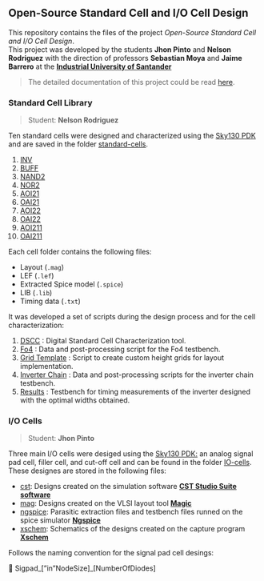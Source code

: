 ## Open-Source Standard Cell and I/O Cell Design

This repository contains the files of the project *Open-Source Standard Cell and I/O Cell Design*.  
This project was developed by the students **Jhon Pinto** and **Nelson Rodriguez** with the direction of professors **Sebastian Moya** and **Jaime Barrero** at the [**Industrial University of Santander**](https://uis.edu.co/en/)

> The detailed documentation of this project could be read [here](./CD.2022si.CECIOCA_Trabajo_Grado.pdf).  

### Standard Cell Library  

> Student: **Nelson Rodriguez**    

Ten standard cells were designed and characterized using the [Sky130 PDK](https://skywater-pdk.readthedocs.io/en/main/) and are saved in the folder [standard-cells](./standard-cells/).
1. [INV](./standard-cells/01-inv/)
2. [BUFF](./standard-cells/02-buff/)
3. [NAND2](./standard-cells/03-nand2/)
4. [NOR2](./standard-cells/04-nor2/)
5. [AOI21](./standard-cells/06-oai21/)
6. [OAI21](./standard-cells/06-oai21/)
7. [AOI22](./standard-cells/07-aoi22/)
8. [OAI22](./standard-cells/08-oai22/)
9. [AOI211](./standard-cells/09-aoi211/)
10. [OAI211](./standard-cells/10-oai211/)

Each cell folder contains the following files:
- Layout (`.mag`)
- LEF (`.lef`)
- Extracted Spice model (`.spice`)
- LIB (`.lib`)
- Timing data (`.txt`)

It was developed a set of scripts during the design process and for the cell characterization:  
1. [DSCC](./standard-cells/scripts/dscc/) : Digital Standard Cell Characterization tool.
2. [Fo4](./standard-cells/scripts/fo4/) : Data and post-processing script for the Fo4 testbench.
3. [Grid Template](./standard-cells/scripts/grid-template/) : Script to create custom height grids for layout implementation.
4. [Inverter Chain](./standard-cells/scripts/inverter-chain/) : Data and post-processing scripts for the inverter chain testbench.
5. [Results](./standard-cells/scripts/results/) : Testbench for timing measurements of the inverter designed with the optimal widths obtained.  

### I/O Cells

> Student: **Jhon Pinto**

Three main I/O cells were desiged using the [Sky130 PDK:](https://skywater-pdk.readthedocs.io/en/main/) an analog signal pad cell, filler cell, and cut-off cell and can be found in the folder [IO-cells](https://github.com/ceciocauis/ceciocauis/tree/main/IO-cells). These designes are stored in the following files:

- [cst](https://github.com/ceciocauis/ceciocauis/tree/main/IO-cells/cst): Designs created on the simulation software **[CST Studio Suite software](https://www.3ds.com/es/productos-y-servicios/simulia/productos/cst-studio-suite/)**
- [mag](https://github.com/ceciocauis/ceciocauis/tree/main/IO-cells/mag): Designs created on the VLSI layout tool **[Magic](http://opencircuitdesign.com/magic/)**
- [ngspice](https://github.com/ceciocauis/ceciocauis/tree/main/IO-cells/ngspice): Parasitic extraction files and testbench files runned on the spice simulator **[Ngspice](https://ngspice.sourceforge.io/)**
- [xschem](https://github.com/ceciocauis/ceciocauis/tree/main/IO-cells/xschem): Schematics of the designs created on the capture program **[Xschem](https://xschem.sourceforge.io/stefan/index.html)**

Follows the naming convention for the signal pad cell desings:

<aside>
📄 Sigpad_[”in”NodeSize]_[NumberOfDiodes]
</aside>
